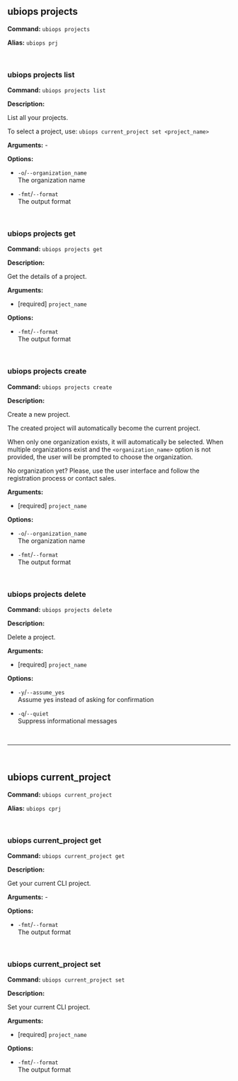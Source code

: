 ## ubiops projects

**Command:** `ubiops projects`

**Alias:** `ubiops prj`


<br/>

### ubiops projects list

**Command:** `ubiops projects list`

**Description:**

List all your projects.

To select a project, use: `ubiops current_project set <project_name>`

**Arguments:** - 

**Options:**

- `-o`/`--organization_name`<br/>The organization name

- `-fmt`/`--format`<br/>The output format


<br/>

### ubiops projects get

**Command:** `ubiops projects get`

**Description:**

Get the details of a project.

**Arguments:**

- [required] `project_name`



**Options:**

- `-fmt`/`--format`<br/>The output format


<br/>

### ubiops projects create

**Command:** `ubiops projects create`

**Description:**

Create a new project.

The created project will automatically become the current project.

When only one organization exists, it will automatically be selected.
When multiple organizations exist and the `<organization_name>` option is not provided, the user will be prompted
to choose the organization.

No organization yet? Please, use the user interface and follow the registration process or contact sales.

**Arguments:**

- [required] `project_name`



**Options:**

- `-o`/`--organization_name`<br/>The organization name

- `-fmt`/`--format`<br/>The output format


<br/>

### ubiops projects delete

**Command:** `ubiops projects delete`

**Description:**

Delete a project.

**Arguments:**

- [required] `project_name`



**Options:**

- `-y`/`--assume_yes`<br/>Assume yes instead of asking for confirmation

- `-q`/`--quiet`<br/>Suppress informational messages


<br/>


***
<br/>

## ubiops current_project

**Command:** `ubiops current_project`

**Alias:** `ubiops cprj`


<br/>

### ubiops current_project get

**Command:** `ubiops current_project get`

**Description:**

Get your current CLI project.

**Arguments:** - 

**Options:**

- `-fmt`/`--format`<br/>The output format


<br/>

### ubiops current_project set

**Command:** `ubiops current_project set`

**Description:**

Set your current CLI project.

**Arguments:**

- [required] `project_name`



**Options:**

- `-fmt`/`--format`<br/>The output format


<br/>
